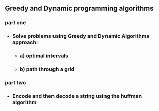  ## Greedy and Dynamic programming algorithms
 
 ### part one
 * ### Solve problems using Greedy and Dynamic Algorithms approach:
   * ### a) optimal intervals
   * ### b) path through a grid
   
### part two
 * ### Encode and then decode a string using the huffman algorithm
